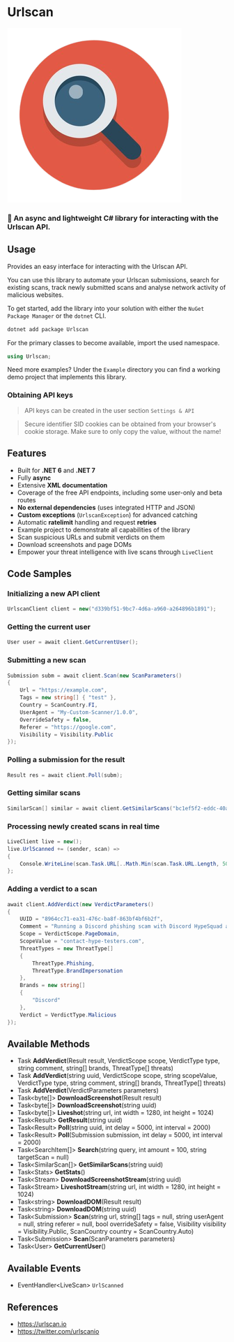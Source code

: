 # Urlscan

![](https://raw.githubusercontent.com/actually-akac/Urlscan/master/Urlscan/icon.png)

### 🔎 An async and lightweight C# library for interacting with the Urlscan API.

## Usage
Provides an easy interface for interacting with the Urlscan API.

You can use this library to automate your Urlscan submissions, search for existing scans, track newly submitted scans and analyse network activity of malicious websites.

To get started, add the library into your solution with either the `NuGet Package Manager` or the `dotnet` CLI.
```rust
dotnet add package Urlscan
```

For the primary classes to become available, import the used namespace.
```csharp
using Urlscan;
```

Need more examples? Under the `Example` directory you can find a working demo project that implements this library.

### Obtaining API keys
> API keys can be created in the user section `Settings & API`

> Secure identifier SID cookies can be obtained from your browser's cookie storage. Make sure to only copy the value, without the name! 

## Features
- Built for **.NET 6** and **.NET 7**
- Fully **async**
- Extensive **XML documentation**
- Coverage of the free API endpoints, including some user-only and beta routes  
- **No external dependencies** (uses integrated HTTP and JSON)
- **Custom exceptions** (`UrlscanException`) for advanced catching
- Automatic **ratelimit** handling and request **retries**
- Example project to demonstrate all capabilities of the library
- Scan suspicious URLs and submit verdicts on them
- Download screenshots and page DOMs
- Empower your threat intelligence with live scans through `LiveClient`

## Code Samples

### Initializing a new API client
```csharp
UrlscanClient client = new("d339bf51-9bc7-4d6a-a960-a264896b1891");
```

### Getting the current user
```csharp
User user = await client.GetCurrentUser();
```

### Submitting a new scan
```csharp
Submission subm = await client.Scan(new ScanParameters()
{
    Url = "https://example.com",
    Tags = new string[] { "test" },
    Country = ScanCountry.FI,
    UserAgent = "My-Custom-Scanner/1.0.0",
    OverrideSafety = false,
    Referer = "https://google.com",
    Visibility = Visibility.Public
});
```

### Polling a submission for the result
```csharp
Result res = await client.Poll(subm);
```

### Getting similar scans
```csharp
SimilarScan[] similar = await client.GetSimilarScans("bc1ef5f2-eddc-40ae-86c9-fb5894b5d1f2");
```

### Processing newly created scans in real time
```csharp
LiveClient live = new();
live.UrlScanned += (sender, scan) =>
{
    Console.WriteLine(scan.Task.URL[..Math.Min(scan.Task.URL.Length, 50)]);
};
```

### Adding a verdict to a scan
```csharp
await client.AddVerdict(new VerdictParameters()
{
    UUID = "8964cc71-ea31-476c-ba8f-863bf4bf6b2f",
    Comment = "Running a Discord phishing scam with Discord HypeSquad as their target.",
    Scope = VerdictScope.PageDomain,
    ScopeValue = "contact-hype-testers.com",
    ThreatTypes = new ThreatType[]
    {
        ThreatType.Phishing,
        ThreatType.BrandImpersonation
    },
    Brands = new string[]
    {
        "Discord"
    },
    Verdict = VerdictType.Malicious
});
```

## Available Methods
- Task **AddVerdict**(Result result, VerdictScope scope, VerdictType type, string comment, string[] brands, ThreatType[] threats)
- Task **AddVerdict**(string uuid, VerdictScope scope, string scopeValue, VerdictType type, string comment, string[] brands, ThreatType[] threats)
- Task **AddVerdict**(VerdictParameters parameters)
- Task\<byte[]> **DownloadScreenshot**(Result result)
- Task\<byte[]> **DownloadScreenshot**(string uuid)
- Task\<byte[]> **Liveshot**(string url, int width = 1280, int height = 1024)
- Task\<Result> **GetResult**(string uuid)
- Task\<Result> **Poll**(string uuid, int delay = 5000, int interval = 2000)
- Task\<Result> **Poll**(Submission submission, int delay = 5000, int interval = 2000)
- Task\<SearchItem[]> **Search**(string query, int amount = 100, string targetScan = null)
- Task\<SimilarScan[]> **GetSimilarScans**(string uuid)
- Task\<Stats> **GetStats**()
- Task\<Stream> **DownloadScreenshotStream**(string uuid)
- Task\<Stream> **LiveshotStream**(string url, int width = 1280, int height = 1024)
- Task\<string> **DownloadDOM**(Result result)
- Task\<string> **DownloadDOM**(string uuid)
- Task\<Submission> **Scan**(string url, string[] tags = null, string userAgent = null, string referer = null, bool overrideSafety = false, Visibility visibility = Visibility.Public, ScanCountry country = ScanCountry.Auto)
- Task\<Submission> **Scan**(ScanParameters parameters)
- Task\<User> **GetCurrentUser**()

## Available Events
- EventHandler\<LiveScan> `UrlScanned`

## References
- https://urlscan.io
- https://twitter.com/urlscanio